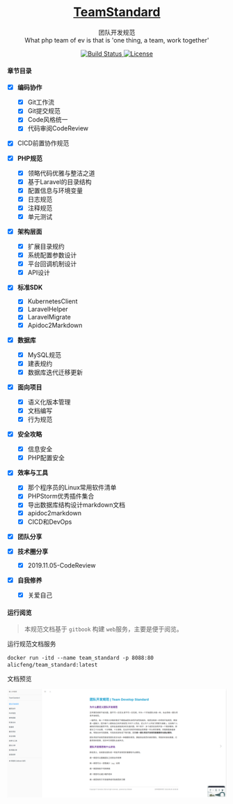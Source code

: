 <h1 align="center">
    <a href="https://github.com/alicfeng/kubernetes-client">
        TeamStandard
    </a>
</h1>
<p align="center">
    团队开发规范
     <br>
    What php team of ev is that is 'one thing, a team, work together'
</p>
<p align="center">
    <a href="https://travis-ci.com/github/alicfeng/TeamStandard">
        <img src="https://travis-ci.com/alicfeng/TeamStandard.svg?branch=master" alt="Build Status">
    </a>
    <a href="https://packagist.org/packages/alicfeng/kubernetes-client">
        <img src="https://poser.pugx.org/alicfeng/kubernetes-client/license.svg" alt="License">
    </a>
</p>





#### 章节目录

- [x] **编码协作**
    - [x] Git工作流
    - [x] Git提交规范
    - [x] Code风格统一
    - [x] 代码审阅CodeReview
- [x] CICD前置协作规范
    
- [x] **PHP规范**
    - [x] 领略代码优雅与整洁之道
    - [x] 基于Laravel的目录结构
    - [x] 配置信息与环境变量
    - [x] 日志规范
    - [x] 注释规范
    - [x] 单元测试

- [x] **架构层面**
    - [x] 扩展目录规约
    - [x] 系统配置参数设计
    - [x] 平台回调机制设计
    - [x] API设计

- [x] **标准SDK**
    - [x] KubernetesClient
    - [x] LaravelHelper
    - [x] LaravelMigrate
    - [x] Apidoc2Markdown
    
- [x] **数据库**
    - [x] MySQL规范
    - [x] 建表规约
    - [x] 数据库迭代迁移更新

- [x] **面向项目**
    - [x] 语义化版本管理
    - [x] 文档编写
    - [x] 行为规范
    
- [x] **安全攻略**
    - [x] 信息安全
    - [x] PHP配置安全
    
- [x] **效率与工具**
    - [x] 那个程序员的Linux常用软件清单
    - [x] PHPStorm优秀插件集合
    - [x] 导出数据库结构设计markdown文档
    - [x] apidoc2markdown
    - [x] CICD和DevOps
    
- [x] **团队分享**

- [x] **技术圈分享**
    - [x] 2019.11.05-CodeReview
    
- [x] **自我修养**
    - [x] 关爱自己



#### 运行阅览

> 本规范文档基于 `gitbook` 构建 `web`服务，主要是便于阅览。

运行规范文档服务

```shell
docker run -itd --name team_standard -p 8088:80  alicfeng/team_standard:latest
```



文档预览

![规范文档预览](https://raw.githubusercontent.com/alicfeng/TeamStandard/master/resource/mainUI.png)




























